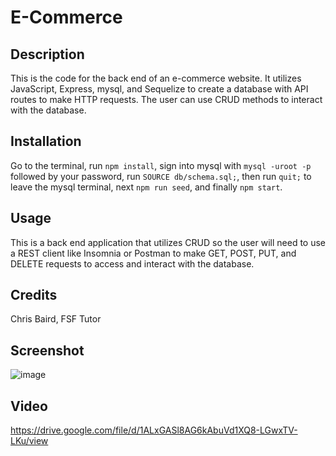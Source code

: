 # E-Commerce

## Description

This is the code for the back end of an e-commerce website. It utilizes JavaScript, Express, mysql, and Sequelize to create a database with API routes to make HTTP requests. The user can use CRUD methods to interact with the database.

## Installation

Go to the terminal, run `npm install`, sign into mysql with `mysql -uroot -p` followed by your password, run `SOURCE db/schema.sql;`, then run `quit;` to leave the mysql terminal, next `npm run seed`, and finally `npm start`.

## Usage

This is a back end application that utilizes CRUD so the user will need to use a REST client like Insomnia or Postman to make GET, POST, PUT, and DELETE requests to access and interact with the database.

## Credits

Chris Baird, FSF Tutor

## Screenshot


![image](https://github.com/peytonweber419/E-Commerce/assets/144742645/c35612fb-0e72-4907-989d-5475658198b3)

## Video

https://drive.google.com/file/d/1ALxGASl8AG6kAbuVd1XQ8-LGwxTV-LKu/view
